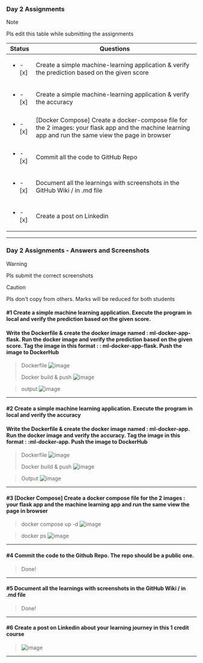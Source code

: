 ### Day 2 Assignments

> [!NOTE]
> Pls edit this table while submitting the assignments

| Status         | Questions     | 
|----------------|---------------|
| <ul><li>- [x] </li></ul> | Create a simple machine-learning application & verify the prediction based on the given score |
| <ul><li>- [x] </li></ul> | Create a simple machine-learning application & verify the accuracy |
| <ul><li>- [x] </li></ul> | [Docker Compose] Create a docker-compose file for the 2 images: your flask app and the machine learning app and run the same view the page in browser |
| <ul><li>- [x] </li></ul> | Commit all the code to GitHub Repo |
| <ul><li>- [x] </li></ul> | Document all the learnings with screenshots in the GitHub Wiki / in .md file |
| <ul><li>- [x] </li></ul> | Create a post on Linkedin  |

***

### Day 2 Assignments - Answers and Screenshots

> [!WARNING]
> Pls submit the correct screenshots

> [!CAUTION]
> Pls don't copy from others. Marks will be reduced for both students

#### #1 Create a simple machine learning application. Execute the program in local and verify the prediction based on the given score. 
#### Write the Dockerfile & create the docker image named : ml-docker-app-flask. Run the docker image and verify the prediction based on the given score. Tag the image in this format : <dockerhub-username>: ml-docker-app-flask. Push the image to DockerHub	
> Dockerfile
> ![image](https://github.com/user-attachments/assets/fbc251aa-d289-4022-9204-d1c6e7da6821)
>
> Docker build & push
> ![image](https://github.com/user-attachments/assets/39855b38-6d26-445e-ae08-fb2db273043c)

> output
> ![image](https://github.com/user-attachments/assets/78883302-7632-4f80-9069-1fa1251b1d1e)



***

#### #2 Create a simple machine learning application. Execute the program in local and verify the accuracy
#### Write the Dockerfile & create the docker image named : ml-docker-app. Run the docker image and verify the accuracy. Tag the image in this format : <dockerhub-username>:ml-docker-app. Push the image to DockerHub
> Dockerfile
> ![image](https://github.com/user-attachments/assets/309edb7c-76ec-405d-a5a5-ccbe170881ab)
> 
> Docker build & push
> ![image](https://github.com/user-attachments/assets/848d4050-dcba-433c-a395-fe4654c7c69d)

> Output
> ![image](https://github.com/user-attachments/assets/6ce5f781-d543-4ce1-80f0-7737300dbe62)



***

#### #3 [Docker Compose] Create a docker compose file for the 2 images : your flask app and the machine learning app and run the same view the page in browser
> docker compose up -d
> ![image](https://github.com/user-attachments/assets/52fd77a3-2099-4814-a194-d10fe96686d4)

> docker ps
> ![image](https://github.com/user-attachments/assets/90ef29b5-1585-4c44-8c78-9ab519f16044)


***

#### #4 Commit the code to the Github Repo. The repo should be a public one. 
> Done!

***

#### #5 Document all the learnings with screenshots in the GitHub Wiki / in .md file
> Done!

***

#### #6 Create a post on Linkedin about your learning journey in this 1 credit course
> ![image](https://github.com/user-attachments/assets/61f07021-0345-47fa-b772-29201faa0611)


***
